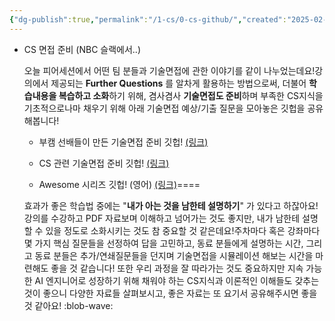 ```yaml
---
{"dg-publish":true,"permalink":"/1-cs/0-cs-github/","created":"2025-02-26T15:44:18.289+09:00","updated":"2025-02-26T16:14:37.825+09:00"}
---
```


- CS 면접 준비 (NBC 슬랙에서..)
    
    오늘 피어세션에서 어떤 팀 분들과 기술면접에 관한 이야기를 같이 나누었는데요!강의에서 제공되는 **Further Questions** 를 알차게 활용하는 방법으로써, 더불어 **학습내용을 복습하고 소화**하기 위해, 겸사겸사 **기술면접도 준비**하며 부족한 CS지식을 기초적으로나마 채우기 위해 아래 기술면접 예상/기출 질문을 모아놓은 깃헙을 공유해봅니다!
    
    - 부캠 선배들이 만든 기술면접 준비 깃헙! [(링크)](https://github.com/boost-devs/ai-tech-interview)
    
    - CS 관련 기술면접 준비 깃헙! [(링크)](https://github.com/gyoogle/tech-interview-for-developer?tab=readme-ov-file)
    
    - Awesome 시리즈 깃헙! (영어) [(링크)](https://github.com/DopplerHQ/awesome-interview-questions)====
    
    효과가 좋은 학습법 중에는 "**내가 아는 것을 남한테 설명하기**" 가 있다고 하잖아요!강의를 수강하고 PDF 자료보며 이해하고 넘어가는 것도 좋지만, 내가 남한테 설명할 수 있을 정도로 소화시키는 것도 참 중요할 것 같은데요!주차마다 혹은 강좌마다 몇 가지 핵심 질문들을 선정하여 답을 고민하고, 동료 분들에게 설명하는 시간, 그리고 동료 분들은 추가/연쇄질문들을 던지며 기술면접을 시뮬레이션 해보는 시간을 마련해도 좋을 것 같습니다! 또한 우리 과정을 잘 따라가는 것도 중요하지만 지속 가능한 AI 엔지니어로 성장하기 위해 채워야 하는 CS지식과 이론적인 이해들도 갖추는 것이 좋으니 다양한 자료들 살펴보시고, 좋은 자료는 또 요기서 공유해주시면 좋을 것 같아요! :blob-wave: